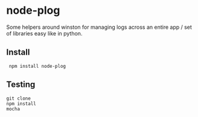 # node-plog

Some helpers around winston for managing logs across an entire app / set of libraries easy like in python.


## Install

     npm install node-plog

## Testing

    git clone 
    npm install
    mocha
